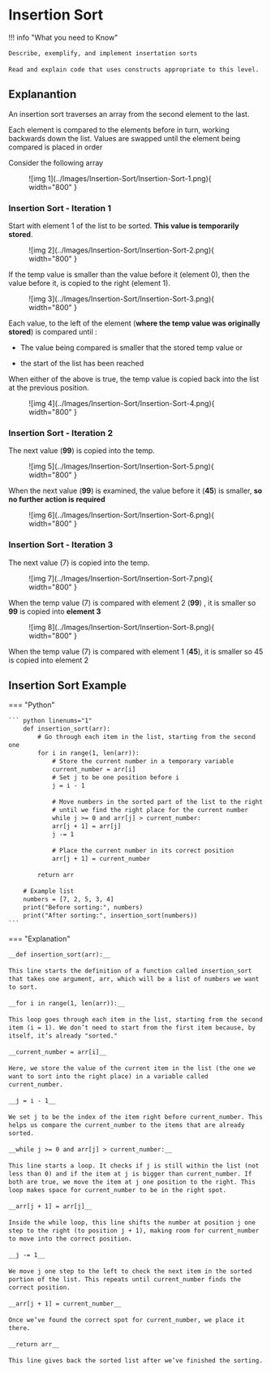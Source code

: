 # Insertion Sort

!!! info "What you need to Know"

	Describe, exemplify, and implement insertation sorts
	
	Read and explain code that uses constructs appropriate to this level.

## Explanantion

An insertion sort traverses an array from the second element to the last. 

Each element is compared to the elements before in turn, working backwards down the list.  Values are swapped until the element being compared is placed in order

Consider the following  array

<figure markdown="span">
  ![img 1](../Images/Insertion-Sort/Insertion-Sort-1.png){ width="800" }
</figure>

### Insertion Sort - Iteration 1

Start with element 1 of the list to be sorted.  __This value is temporarily stored__.

<figure markdown="span">
  ![img 2](../Images/Insertion-Sort/Insertion-Sort-2.png){ width="800" }
</figure>

If the temp value is smaller than the value before it (element 0), then the value before it, is copied to the right (element 1).

<figure markdown="span">
  ![img 3](../Images/Insertion-Sort/Insertion-Sort-3.png){ width="800" }
</figure>


Each value, to the left of the element (__where the temp value was originally stored__) is compared until :

* The value being compared is smaller that the stored temp value or 
 
* the start of the list has been reached

When either of the above is true, the temp value is copied back into the list at the previous position.

<figure markdown="span">
  ![img 4](../Images/Insertion-Sort/Insertion-Sort-4.png){ width="800" }
</figure>

### Insertion Sort - Iteration 2

The next value (__99__) is copied into the temp.

<figure markdown="span">
  ![img 5](../Images/Insertion-Sort/Insertion-Sort-5.png){ width="800" }
</figure>

When the next value (__99__) is examined, the value before it (__45__) is smaller, __so no further action is required__

<figure markdown="span">
  ![img 6](../Images/Insertion-Sort/Insertion-Sort-6.png){ width="800" }
</figure>

### Insertion Sort - Iteration 3

The next value (7) is copied into the temp.

<figure markdown="span">
  ![img 7](../Images/Insertion-Sort/Insertion-Sort-7.png){ width="800" }
</figure>

When the temp value (7) is compared with element 2 (__99__) , it is smaller so __99__ is copied into __element 3__

<figure markdown="span">
  ![img 8](../Images/Insertion-Sort/Insertion-Sort-8.png){ width="800" }
</figure>

When the temp value (7) is compared with element 1 (__45__), it is smaller so 45 is copied into element 2





## Insertion Sort Example

=== "Python"

    ``` python linenums="1"
		def insertion_sort(arr):
			# Go through each item in the list, starting from the second one
			for i in range(1, len(arr)):
				# Store the current number in a temporary variable
				current_number = arr[i]
				# Set j to be one position before i
				j = i - 1
			
				# Move numbers in the sorted part of the list to the right
				# until we find the right place for the current number
				while j >= 0 and arr[j] > current_number:
				arr[j + 1] = arr[j]
				j -= 1
			
				# Place the current number in its correct position
				arr[j + 1] = current_number
   
			return arr
		
		# Example list
		numbers = [7, 2, 5, 3, 4]
		print("Before sorting:", numbers)
		print("After sorting:", insertion_sort(numbers))
    ```

=== "Explanation"

	__def insertion_sort(arr):__
 
	This line starts the definition of a function called insertion_sort that takes one argument, arr, which will be a list of numbers we want to sort.
	
	__for i in range(1, len(arr)):__
 
	This loop goes through each item in the list, starting from the second item (i = 1). We don’t need to start from the first item because, by itself, it’s already "sorted."
	
	__current_number = arr[i]__
 
	Here, we store the value of the current item in the list (the one we want to sort into the right place) in a variable called current_number.
	
	__j = i - 1__
 
	We set j to be the index of the item right before current_number. This helps us compare the current_number to the items that are already sorted.
	
	__while j >= 0 and arr[j] > current_number:__
 
	This line starts a loop. It checks if j is still within the list (not less than 0) and if the item at j is bigger than current_number. If both are true, we move the item at j one position to the right. This loop makes space for current_number to be in the right spot.
	
	__arr[j + 1] = arr[j]__
 
	Inside the while loop, this line shifts the number at position j one step to the right (to position j + 1), making room for current_number to move into the correct position.
	
	__j -= 1__
 
	We move j one step to the left to check the next item in the sorted portion of the list. This repeats until current_number finds the correct position.
	
	__arr[j + 1] = current_number__
 
	Once we’ve found the correct spot for current_number, we place it there.
	
	__return arr__
 
	This line gives back the sorted list after we’ve finished the sorting.
